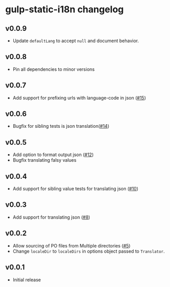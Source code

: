 # gulp-static-i18n changelog

## v0.0.9

* Update `defaultLang` to accept `null` and document behavior.

## v0.0.8

* Pin all dependencies to minor versions

## v0.0.7

* Add support for prefixing urls with language-code in json ([#15][15])

[15]: https://github.com/yola/gulp-static-i18n/pull/15

## v0.0.6

* Bugfix for sibling tests is json translation([#14][14])

[14]: https://github.com/yola/gulp-static-i18n/pull/14

## v0.0.5

* Add option to format output json ([#12][12])
* Bugfix translating falsy values

[12]: https://github.com/yola/gulp-static-i18n/pull/12


## v0.0.4

* Add support for sibling value tests for translating json ([#10][10])

[10]: https://github.com/yola/gulp-static-i18n/pull/10

## v0.0.3

* Add support for translating json ([#8][8])

[8]: https://github.com/yola/gulp-static-i18n/pull/8

## v0.0.2

* Allow sourcing of PO files from Multiple directories ([#5][5])
* Change `localeDir` to `localeDirs` in options object passed
to `Translator`.

[5]: https://github.com/yola/gulp-static-i18n/pull/5

## v0.0.1

* Initial release
